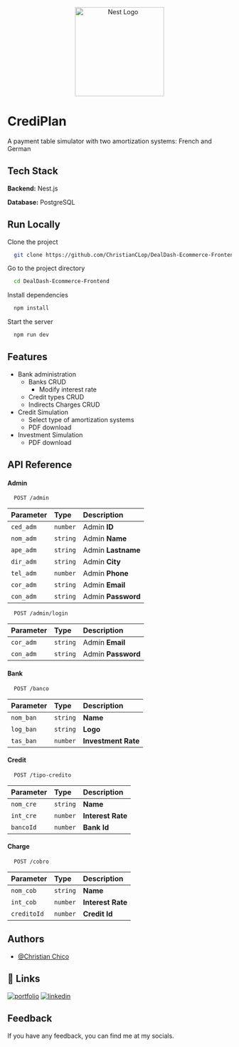 <p align="center">
  <a href="http://nestjs.com/" target="blank"><img src="public/img/logoApp.png" width="200" alt="Nest Logo" /></a>
</p>

# CrediPlan

A payment table simulator with two amortization systems: French and German
## Tech Stack

**Backend:** Nest.js

**Database:** PostgreSQL

## Run Locally

Clone the project

```bash
  git clone https://github.com/ChristianCLop/DealDash-Ecommerce-Frontend.git
```

Go to the project directory

```bash
  cd DealDash-Ecommerce-Frontend
```

Install dependencies

```bash
  npm install
```

Start the server

```bash
  npm run dev
```


## Features

- Bank administration
    - Banks CRUD
        - Modify interest rate
    - Credit types CRUD 
    - Indirects Charges CRUD 
- Credit Simulation
    - Select type of amortization systems
    - PDF download
- Investment Simulation
    - PDF download

## API Reference

#### Admin

```http
  POST /admin
```

| Parameter | Type     | Description                |
| :-------- | :------- | :------------------------- |
| `ced_adm` | `number` | Admin **ID** |
| `nom_adm` | `string` | Admin **Name** |
| `ape_adm` | `string` | Admin **Lastname** |
| `dir_adm` | `string` | Admin **City** |
| `tel_adm` | `number` | Admin **Phone** |
| `cor_adm` | `string` | Admin **Email** |
| `con_adm` | `string` | Admin **Password** |

```http
  POST /admin/login
```

| Parameter | Type     | Description                       |
| :-------- | :------- | :-------------------------------- |
| `cor_adm` | `string` | Admin **Email** |
| `con_adm` | `string` | Admin **Password** |

#### Bank

```http
  POST /banco
```
| Parameter | Type     | Description                |
| :-------- | :------- | :------------------------- |
| `nom_ban` | `string` |  **Name** |
| `log_ban` | `string` |  **Logo** |
| `tas_ban` | `number` |  **Investment Rate** |

#### Credit

```http
  POST /tipo-credito
```

| Parameter | Type     | Description                |
| :-------- | :------- | :------------------------- |
| `nom_cre` | `string` |  **Name** |
| `int_cre` | `number` |  **Interest Rate** |
| `bancoId` | `number` |  **Bank Id** |

#### Charge

```http
  POST /cobro
```

| Parameter | Type     | Description                |
| :-------- | :------- | :------------------------- |
| `nom_cob` | `string` |  **Name** |
| `int_cob` | `number` |  **Interest Rate** |
| `creditoId` | `number` |  **Credit Id** |


## Authors

- [@Christian Chico](https://www.github.com/ChristianCLop)


## 🔗 Links
[![portfolio](https://img.shields.io/badge/my_portfolio-000?style=for-the-badge&logo=ko-fi&logoColor=white)](https://katherineoelsner.com/)
[![linkedin](https://img.shields.io/badge/linkedin-0A66C2?style=for-the-badge&logo=linkedin&logoColor=white)](https://www.linkedin.com/)

## Feedback

If you have any feedback, you can find me at my socials. 

